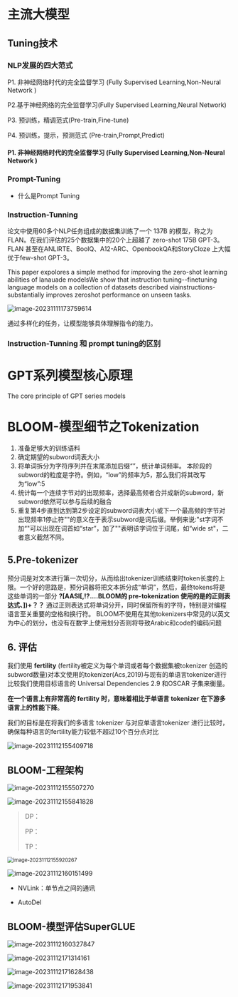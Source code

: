 

# 主流大模型



## Tuning技术



### NLP发展的四大范式

P1. 非神经网络时代的完全监督学习 (Fully Supervised Learning,Non-Neural Network )

P2.基于神经网络的完全监督学习(Fully Supervised Learning,Neural Network)

P3. 预训练，精调范式(Pre-train,Fine-tune)

P4. 预训练，提示，预测范式 (Pre-train,Prompt,Predict)



#### P1. 非神经网络时代的完全监督学习 (Fully Supervised Learning,Non-Neural Network )





### Prompt-Tuning 



 - 什么是Prompt Tuning



### Instruction-Tunning

论文中使用60多个NLP任务组成的数据集训练了一个 137B 的模型，称之为 FLAN。在我们评估的25个数据集中的20个上超越了 zero-shot 175B GPT-3。FLAN 甚至在ANLIRTE、BoolQ、A12-ARC、OpenbookQA和StoryCloze 上大幅优于few-shot GPT-3。

This paper expolores a simple method for improving the zero-shot learning abilities of lanauade modelsWe show that instruction tuning--finetuning language models on a collection of datasets described viainstructions-substantially improves zeroshot performance on unseen tasks.

![image-20231111173759614](Untitled.assets/image-20231111173759614.png)

通过多样化的任务，让模型能够具体理解指令的能力。



### Instruction-Tunning 和 prompt tuning的区别



 

# GPT系列模型核心原理

The core principle of GPT series models



# BLOOM-模型细节之Tokenization

1. 准备足够大的训练语料
2. 确定期望的subword词表大小
3. 将单词拆分为字符序列并在末尾添加后缀“</w>”，统计单词频率。 本阶段的subword的粒度是字符。例如，“low”的频率为5，那么我们将其改写为“low</w>”:5
4. 统计每一个连续字节对的出现频率，选择最高频者合并成新的subword，新subword依然可以参与后续的融合
5. 重复第4步直到达到第2步设定的subword词表大小或下一个最高频的字节对出现频率1停止符"</w>"的意义在于表示subword是词后缀。举例来说:"st字词不加“</w>"可以出现在词首如“star”，加了"</w>"表明该字词位于词尾，如“wide st</w>"，二者意义截然不同。



## 5.Pre-tokenizer

预分词是对文本进行第一次切分，从而给出tokenizer训练结束时token长度的上限。一个好的思路是，预分词器将把文本拆分成“单词”，然后，最终tokens将是这些单词的一部分 **?[AASI[,!?....BLOOM的 pre-tokenization 使用的是的正则表达式、])+？？**
通过正则表达式将单词分开，同时保留所有的字符，特别是对编程语言至关重要的空格和换行符。
BLOOM不使用在其他tokenizers中常见的以英文为中心的划分，也没有在数字上使用划分否则将导致Arabic和code的编码问题

## 6. 评估

我们使用 **fertility** (fertility被定义为每个单词或者每个数据集被tokenizer 创造的subword数量)对本文使用的tokenizer(Acs,2019)与现有的单语言tokenizer进行比较我们使用目标语言的 Universal Dependencies 2.9 和OSCAR 子集来衡量。

**在一个语言上有非常高的 fertility 时，意味着相比于单语言 tokenizer 在下游多语言上的性能下降**。

我们的目标是在将我们的多语言 tokenizer 与对应单语言tokenizer 进行比较时，确保每种语言的fertility能力较低不超过10个百分点对比



![image-20231112155409718](11.11-大模型.assets/image-20231112155409718.png)

## BLOOM-工程架构



![image-20231112155507270](11.11-大模型.assets/image-20231112155507270.png)



![image-20231112155841828](11.11-大模型.assets/image-20231112155841828.png)

> DP：
>
> PP：
>
> TP：



<img src="11.11-大模型.assets/image-20231112155920267.png" alt="image-20231112155920267" style="zoom:80%;" />



![image-20231112160151499](11.11-大模型.assets/image-20231112160151499.png)

- NVLink：单节点之间的通讯

- AutoDel



## BLOOM-模型评估SuperGLUE

![image-20231112160327847](11.11-大模型.assets/image-20231112160327847.png)



![image-20231112171314161](11.11-大模型.assets/image-20231112171314161.png)





![image-20231112171628438](11.11-大模型.assets/image-20231112171628438.png)



![image-20231112171953841](11.11-大模型.assets/image-20231112171953841.png)



